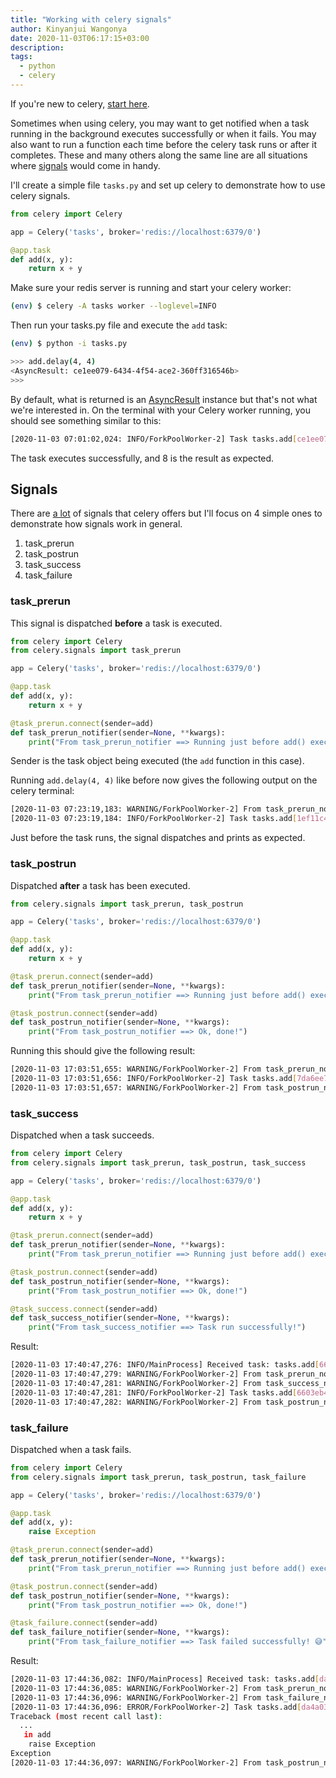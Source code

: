 ```yaml
---
title: "Working with celery signals"
author: Kinyanjui Wangonya
date: 2020-11-03T06:17:15+03:00
description:
tags:
  - python
  - celery
---
```


If you're new to celery, [start here](https://docs.celeryproject.org/en/stable/getting-started/introduction.html).

Sometimes when using celery, you may want to get notified when a task running in the background executes successfully or when it fails. You may also want to run a function each time before the celery task runs or after it completes. These and many others along the same line are all situations where [signals](https://docs.celeryproject.org/en/stable/userguide/signals.html) would come in handy.

<!--more-->

I'll create a simple file `tasks.py` and set up celery to demonstrate how to use celery signals.

```py
from celery import Celery

app = Celery('tasks', broker='redis://localhost:6379/0') 

@app.task
def add(x, y):
    return x + y
```

Make sure your redis server is running and start your celery worker:

```sh
(env) $ celery -A tasks worker --loglevel=INFO
```

Then run your tasks.py file and execute the `add` task:

```sh
(env) $ python -i tasks.py

>>> add.delay(4, 4)
<AsyncResult: ce1ee079-6434-4f54-ace2-360ff316546b>
>>> 
```

By default, what is returned is an [AsyncResult](https://docs.celeryproject.org/en/stable/reference/celery.result.html#celery.result.AsyncResult) instance but that's not what we're interested in. On the terminal with your Celery worker running, you should see something similar to this:

```sh
[2020-11-03 07:01:02,024: INFO/ForkPoolWorker-2] Task tasks.add[ce1ee079-6434-4f54-ace2-360ff316546b] succeeded in 0.0005510429999979749s: 8
```

The task executes successfully, and 8 is the result as expected.

## Signals

There are [a lot](https://docs.celeryproject.org/en/stable/userguide/signals.html) of signals that celery offers but I'll focus on 4 simple ones to demonstrate how signals work in general.
1. task_prerun
2. task_postrun
3. task_success
4. task_failure

### task_prerun
This signal is dispatched **before** a task is executed.

```py
from celery import Celery
from celery.signals import task_prerun

app = Celery('tasks', broker='redis://localhost:6379/0')

@app.task
def add(x, y):
    return x + y

@task_prerun.connect(sender=add)
def task_prerun_notifier(sender=None, **kwargs):
    print("From task_prerun_notifier ==> Running just before add() executes")
```

Sender is the task object being executed (the `add` function in this case).

Running `add.delay(4, 4)` like before now gives the following output on the celery terminal:

```sh
[2020-11-03 07:23:19,183: WARNING/ForkPoolWorker-2] From task_prerun_notifier ==> Running just before add() executes
[2020-11-03 07:23:19,184: INFO/ForkPoolWorker-2] Task tasks.add[1ef11c46-f461-4eb8-84ca-5c5cdab62a74] succeeded in 0.0016491969999998801s: 8
```

Just before the task runs, the signal dispatches and prints as expected.

### task_postrun
Dispatched **after** a task has been executed.

```py
from celery.signals import task_prerun, task_postrun

app = Celery('tasks', broker='redis://localhost:6379/0')

@app.task
def add(x, y):
    return x + y

@task_prerun.connect(sender=add)
def task_prerun_notifier(sender=None, **kwargs):
    print("From task_prerun_notifier ==> Running just before add() executes")

@task_postrun.connect(sender=add)
def task_postrun_notifier(sender=None, **kwargs):
    print("From task_postrun_notifier ==> Ok, done!")
```

Running this should give the following result:

```sh
[2020-11-03 17:03:51,655: WARNING/ForkPoolWorker-2] From task_prerun_notifier ==> Running just before add() executes
[2020-11-03 17:03:51,656: INFO/ForkPoolWorker-2] Task tasks.add[7da6ee71-1941-4a87-b993-8136d94ac067] succeeded in 0.0017917519999999243s: 8
[2020-11-03 17:03:51,657: WARNING/ForkPoolWorker-2] From task_postrun_notifier ==> Ok, done!
```

### task_success
Dispatched when a task succeeds.

```py
from celery import Celery
from celery.signals import task_prerun, task_postrun, task_success

app = Celery('tasks', broker='redis://localhost:6379/0')

@app.task
def add(x, y):
    return x + y

@task_prerun.connect(sender=add)
def task_prerun_notifier(sender=None, **kwargs):
    print("From task_prerun_notifier ==> Running just before add() executes")

@task_postrun.connect(sender=add)
def task_postrun_notifier(sender=None, **kwargs):
    print("From task_postrun_notifier ==> Ok, done!")

@task_success.connect(sender=add)
def task_success_notifier(sender=None, **kwargs):
    print("From task_success_notifier ==> Task run successfully!")
```

Result:

```sh
[2020-11-03 17:40:47,276: INFO/MainProcess] Received task: tasks.add[6603eb49-75ab-4653-b32f-ebe760a52de0]  
[2020-11-03 17:40:47,279: WARNING/ForkPoolWorker-2] From task_prerun_notifier ==> Running just before add() executes
[2020-11-03 17:40:47,281: WARNING/ForkPoolWorker-2] From task_success_notifier ==> Task run successfully!
[2020-11-03 17:40:47,281: INFO/ForkPoolWorker-2] Task tasks.add[6603eb49-75ab-4653-b32f-ebe760a52de0] succeeded in 0.00201471799999986s: 8
[2020-11-03 17:40:47,282: WARNING/ForkPoolWorker-2] From task_postrun_notifier ==> Ok, done!
```

### task_failure
Dispatched when a task fails.

```py
from celery import Celery
from celery.signals import task_prerun, task_postrun, task_failure

app = Celery('tasks', broker='redis://localhost:6379/0')

@app.task
def add(x, y):
    raise Exception

@task_prerun.connect(sender=add)
def task_prerun_notifier(sender=None, **kwargs):
    print("From task_prerun_notifier ==> Running just before add() executes")

@task_postrun.connect(sender=add)
def task_postrun_notifier(sender=None, **kwargs):
    print("From task_postrun_notifier ==> Ok, done!")

@task_failure.connect(sender=add)
def task_failure_notifier(sender=None, **kwargs):
    print("From task_failure_notifier ==> Task failed successfully! 😅")
```

Result:

```sh
[2020-11-03 17:44:36,082: INFO/MainProcess] Received task: tasks.add[da4a03e8-5530-4c9e-afeb-75f8e0b1be5d]  
[2020-11-03 17:44:36,085: WARNING/ForkPoolWorker-2] From task_prerun_notifier ==> Running just before add() executes
[2020-11-03 17:44:36,096: WARNING/ForkPoolWorker-2] From task_failure_notifier ==> Task failed successfully! 😅
[2020-11-03 17:44:36,096: ERROR/ForkPoolWorker-2] Task tasks.add[da4a03e8-5530-4c9e-afeb-75f8e0b1be5d] raised unexpected: Exception()
Traceback (most recent call last):
  ...
   in add
    raise Exception
Exception
[2020-11-03 17:44:36,097: WARNING/ForkPoolWorker-2] From task_postrun_notifier ==> Ok, done!
```
